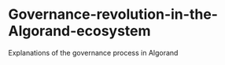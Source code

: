 # Governance-revolution-in-the-Algorand-ecosystem
Explanations of the governance process in Algorand
